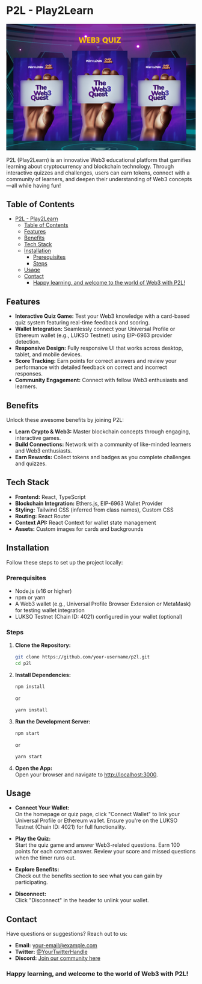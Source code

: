 # P2L - Play2Learn  

![P2L Banner](./public/P2L.png)  

P2L (Play2Learn) is an innovative Web3 educational platform that gamifies learning about cryptocurrency and blockchain technology. Through interactive quizzes and challenges, users can earn tokens, connect with a community of learners, and deepen their understanding of Web3 concepts—all while having fun!  

## Table of Contents  
- [P2L - Play2Learn](#p2l---play2learn)
  - [Table of Contents](#table-of-contents)
  - [Features](#features)
  - [Benefits](#benefits)
  - [Tech Stack](#tech-stack)
  - [Installation](#installation)
    - [Prerequisites](#prerequisites)
    - [Steps](#steps)
  - [Usage](#usage)
  - [Contact](#contact)
    - [Happy learning, and welcome to the world of Web3 with P2L!](#happy-learning-and-welcome-to-the-world-of-web3-with-p2l)
   
 

## Features  
- **Interactive Quiz Game:** Test your Web3 knowledge with a card-based quiz system featuring real-time feedback and scoring.  
- **Wallet Integration:** Seamlessly connect your Universal Profile or Ethereum wallet (e.g., LUKSO Testnet) using EIP-6963 provider detection.  
- **Responsive Design:** Fully responsive UI that works across desktop, tablet, and mobile devices.  
- **Score Tracking:** Earn points for correct answers and review your performance with detailed feedback on correct and incorrect responses.  
- **Community Engagement:** Connect with fellow Web3 enthusiasts and learners.  

## Benefits  
Unlock these awesome benefits by joining P2L:  
- **Learn Crypto & Web3:** Master blockchain concepts through engaging, interactive games.  
- **Build Connections:** Network with a community of like-minded learners and Web3 enthusiasts.  
- **Earn Rewards:** Collect tokens and badges as you complete challenges and quizzes.  

## Tech Stack  
- **Frontend:** React, TypeScript  
- **Blockchain Integration:** Ethers.js, EIP-6963 Wallet Provider  
- **Styling:** Tailwind CSS (inferred from class names), Custom CSS  
- **Routing:** React Router  
- **Context API:** React Context for wallet state management  
- **Assets:** Custom images for cards and backgrounds  

## Installation  
Follow these steps to set up the project locally:  

### Prerequisites  
- Node.js (v16 or higher)  
- npm or yarn  
- A Web3 wallet (e.g., Universal Profile Browser Extension or MetaMask) for testing wallet integration  
- LUKSO Testnet (Chain ID: 4021) configured in your wallet (optional)  

### Steps  
1. **Clone the Repository:**  
    ```bash  
    git clone https://github.com/your-username/p2l.git  
    cd p2l  
    ```  

2. **Install Dependencies:**  
    ```bash  
    npm install  
    ```  
    or  
    ```bash  
    yarn install  
    ```  

3. **Run the Development Server:**  
    ```bash  
    npm start  
    ```  
    or  
    ```bash  
    yarn start  
    ```  

4. **Open the App:**  
   Open your browser and navigate to [http://localhost:3000](http://localhost:3000).  

## Usage  
- **Connect Your Wallet:**  
  On the homepage or quiz page, click "Connect Wallet" to link your Universal Profile or Ethereum wallet. Ensure you're on the LUKSO Testnet (Chain ID: 4021) for full functionality.  

- **Play the Quiz:**  
  Start the quiz game and answer Web3-related questions. Earn 100 points for each correct answer. Review your score and missed questions when the timer runs out.  

- **Explore Benefits:**  
  Check out the benefits section to see what you can gain by participating.  

- **Disconnect:**  
  Click "Disconnect" in the header to unlink your wallet.  

## Contact

Have questions or suggestions? Reach out to us:  

- **Email:** [your-email@example.com](mailto:your-email@example.com)  
- **Twitter:** [@YourTwitterHandle](https://twitter.com/YourTwitterHandle)  
- **Discord:** [Join our community here](your-discord-invite-link)  

### Happy learning, and welcome to the world of Web3 with P2L! 


